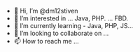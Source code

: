 - 👋 Hi, I’m @dm12stiven
- 👀 I’m interested in ... Java, PHP.  ... FBD.
- 🌱 I’m currently learning - Java, PHP, JS...
- 💞️ I’m looking to collaborate on ...
- 📫 How to reach me ...

<!---
dm12stiven/dm12stiven is a ✨ special ✨ repository because its `README.md` (this file) appears on your GitHub profile.
You can click the Preview link to take a look at your changes.
--->
